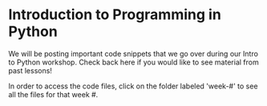 # Introduction to Programming in Python

We will be posting important code snippets that we go over during our Intro to Python workshop. Check back here if you would like to see material from past lessons!

In order to access the code files, click on the folder labeled 'week-#' to see all the files for that week #.
